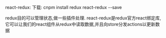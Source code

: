 react-redux:
下载:
cnpm install redux react-redux --save

redux目的可以管理状态,做一些插件处理.
react-redux是redux官方react绑定库,它可以让我们的react组件从redux中读取数据,并且向store分发actions以更新数据




